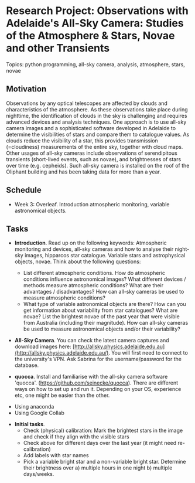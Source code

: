 # Research Project: Observations with Adelaide's All-Sky Camera: Studies of the Atmosphere & Stars, Novae and other Transients

Topics: python programming, all-sky camera, analysis, atmosphere, stars, novae

## Motivation

Observations by any optical telescopes are affected by clouds and characteristics of the atmosphere. As these observations take place during nighttime, the identification of clouds in the sky is challenging and requires advanced devices and analysis techniques. One approach is to use all-sky camera images and a sophisticated software developed in Adelaide to determine the visibilities of stars and compare them to catalogue values. As clouds reduce the visibility of a star, this provides transmission (=cloudiness) measurements of the entire sky, together with cloud maps. Other usages of all-sky cameras include observations of serendipitous transients (short-lived events, such as novae), and brightnesses of stars over time (e.g. cepheids). Such all-sky camera is installed on the roof of the Oliphant building and has been taking data for more than a year.  

## Schedule
* Week 3: Overleaf. Introduction atmospheric monitoring, variable astronomical objects.


## Tasks

* **Introduction**. Read up on the following keywords: Atmospheric monitoring and devices, all-sky cameras and how to analyse their night-sky images, hipparcos star catalogue. Variable stars and astrophysical objects, novae. 
Think about the following questions: 
    - List different atmospheric conditions. How do atmospheric conditions influence astronomical images? What different devices / methods measure atmospheric conditions? What are their advantages / disadvantages? How can all-sky cameras be used to measure atmospheric conditions?
    - What type of variable astronomical objects are there? How can you get information about variability from star catalogues? What are novae? List the brightest novae of the past year that were visible from Australia (including their magnitude). How can all-sky cameras be used to measure astronomical objects and/or their variability?

* **All-Sky Camera**. You can check the latest camera captures and download images here: [http://allsky.physics.adelaide.edu.au](http://allsky.physics.adelaide.edu.au/). You will first need to connect to the university's VPN. Ask Sabrina for the username/password for the database.
  
* **quocca**. Install and familiarise with the all-sky camera software 'quocca'. (https://github.com/seinecke/quocca). There are different ways on how to set up and run it. Depending on your OS, experience etc, one might be easier than the other.
 - Using anaconda
 - Using Google Collab

* **Initial tasks**.
  - Check (physical) calibration: Mark the brightest stars in the image and check if they align with the visible stars
  - Check above for different days over the last year (it might need re-calibration)
  - Add labels with star names
  - Pick a variable bright star and a non-variable bright star. Determine their brightness over a) multiple hours in one night b) multiple days/weeks.
